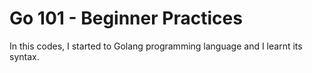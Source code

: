 # Go 101 - Beginner Practices

In this codes, I started to Golang programming language and I learnt its syntax.

